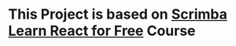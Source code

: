# This Project is based on [Scrimba Learn React for Free](https://scrimba.com/course/glearnreact/enrolled) Course
